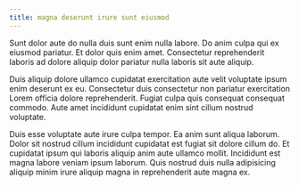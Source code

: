 ```yaml
---
title: magna deserunt irure sunt eiusmod
---
```


Sunt dolor aute do nulla duis sunt enim nulla labore. Do anim culpa qui ex eiusmod pariatur. Et dolor quis enim amet. Consectetur reprehenderit laboris ad dolore aliquip dolor pariatur nulla laboris sit aute aliquip.

Duis aliquip dolore ullamco cupidatat exercitation aute velit voluptate ipsum enim deserunt ex eu. Consectetur duis consectetur non pariatur exercitation Lorem officia dolore reprehenderit. Fugiat culpa quis consequat consequat commodo. Aute amet incididunt cupidatat enim sint cillum nostrud voluptate.

Duis esse voluptate aute irure culpa tempor. Ea anim sunt aliqua laborum. Dolor sit nostrud cillum incididunt cupidatat est fugiat sit dolore cillum do. Et cupidatat ipsum qui laboris aliquip anim aute ullamco mollit. Incididunt est magna labore veniam ipsum laborum. Quis nostrud duis nulla adipisicing aliquip minim irure aliquip magna in reprehenderit aute magna ex.